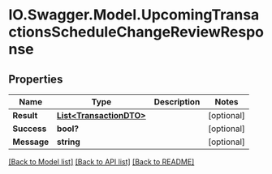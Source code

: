 # IO.Swagger.Model.UpcomingTransactionsScheduleChangeReviewResponse
## Properties

Name | Type | Description | Notes
------------ | ------------- | ------------- | -------------
**Result** | [**List&lt;TransactionDTO&gt;**](TransactionDTO.md) |  | [optional] 
**Success** | **bool?** |  | [optional] 
**Message** | **string** |  | [optional] 

[[Back to Model list]](../README.md#documentation-for-models) [[Back to API list]](../README.md#documentation-for-api-endpoints) [[Back to README]](../README.md)

